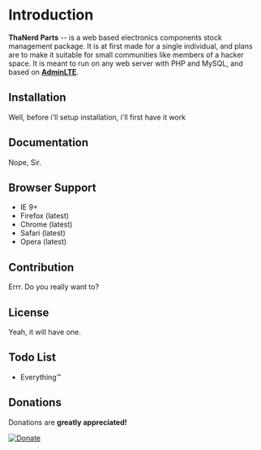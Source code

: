 Introduction
============

**ThaNerd Parts** -- is a web based electronics components stock management package. It is at first made for a single individual, and plans are to make it suitable for small communities like members of a hacker space.
It is meant to run on any web server with PHP and MySQL, and based on **[AdminLTE](https://almsaeedstudio.com/themes/AdminLTE/)**.

Installation
------------
Well, before i'll setup installation, i'll first have it work 

Documentation
-------------
Nope, Sir.

Browser Support
---------------
- IE 9+
- Firefox (latest)
- Chrome (latest)
- Safari (latest)
- Opera (latest)

Contribution
------------
Errr. Do you really want to?

License
-------
Yeah, it will have one.

Todo List
---------
- Everything™


Donations
---------
Donations are **greatly appreciated!**

[![Donate](https://www.paypalobjects.com/en_US/i/btn/btn_donateCC_LG.gif "ThaNerd")](https://www.paypal.me/ThaNerd "Donate")

